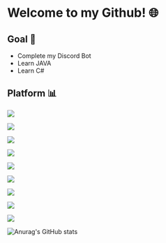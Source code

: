 # Welcome to my Github! 🌐

## Goal 🎯
- Complete my Discord Bot
- Learn JAVA
- Learn C#

## Platform 📊
<a href="https://nodejs.org/ko/" target="_blank"><img src="https://img.shields.io/badge/#339933?style=flat-square&logo=Node.js&logoColor=white"/></a>

<a href="https://ko.wikipedia.org/wiki/HTML" target="_blank"><img src="https://img.shields.io/badge/#E34F26?style=flat-square&logo=HTML5&logoColor=white"/></a>

<a href="https://en.wikipedia.org/wiki/C_(programming_language)" target="_blank"><img src="https://img.shields.io/badge/#A8B9CC?style=flat-square&logo=C&logoColor=white"/></a>

<a href="https://ko.wikipedia.org/wiki/C%2B%2B" target="_blank"><img src="https://img.shields.io/badge/#00599C?style=flat-square&logo=C++&logoColor=white"/></a>

<a href="https://visualstudio.microsoft.com/ko/" target="_blank"><img src="https://img.shields.io/badge/#5C2D91?style=flat-square&logo=Visual Studio&logoColor=white"/></a>

<a href="https://code.visualstudio.com/" target="_blank"><img src="https://img.shields.io/badge/#007ACC?style=flat-square&logo=Visual Studio Code&logoColor=white"/></a>

<a href="https://www.jetbrains.com/ko-kr/idea/" target="_blank"><img src="https://img.shields.io/badge/#000000?style=flat-square&logo=IntelliJ IDEA&logoColor=white"/></a>

<a href="https://discord.com/developers/docs/intro" target="_blank"><img src="https://img.shields.io/badge/#5865F2?style=flat-square&logo=Discord&logoColor=white"/></a>

<a href="https://www.kakaocorp.com/page/service/service/KakaoTalk" target="_blank"><img src="https://img.shields.io/badge/#FFCD00?style=flat-square&logo=KakaoTalk&logoColor=white"/></a>



![Anurag's GitHub stats](https://github-readme-stats.vercel.app/api?username=yotyot-github&show_icons=true&theme=radical)
